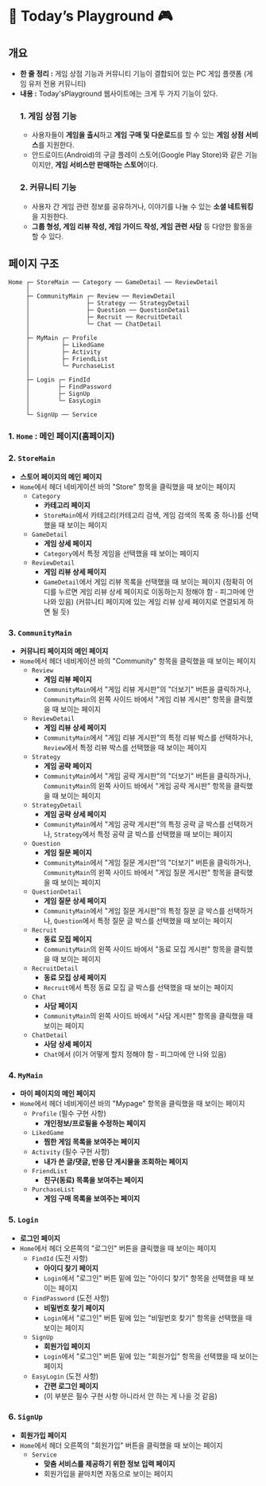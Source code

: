 # **👾 Today’s Playground 🎮**

## 개요

- **한 줄 정리 :** 게임 상점 기능과 커뮤니티 기능이 결합되어 있는 PC 게임 플랫폼 (게임 유저 전용 커뮤니티)
- **내용 :** Today'sPlayground 웹사이트에는 크게 두 가지 기능이 있다.
  ### 1. **게임 상점 기능**
  - 사용자들이 **게임을 출시**하고 **게임 구매 및 다운로드**를 할 수 있는 **게임 상점 서비스**를 지원한다.
  - 안드로이드(Android)의 구글 플레이 스토어(Google Play Store)와 같은 기능이지만, **게임 서비스만 판매하는 스토어**이다.
  ### 2. **커뮤니티 기능**
  - 사용자 간 게임 관련 정보를 공유하거나, 이야기를 나눌 수 있는 **소셜 네트워킹**을 지원한다.
  - **그룹 형성, 게임 리뷰 작성, 게임 가이드 작성, 게임 관련 사담** 등 다양한 활동을 할 수 있다.

## 페이지 구조

```
Home ┌─ StoreMain ── Category ── GameDetail ── ReviewDetail
     │
     ├─ CommunityMain ┌─ Review ── ReviewDetail
     │                ├─ Strategy ── StrategyDetail
     │                ├─ Question ── QuestionDetail
     │                ├─ Recruit ── RecruitDetail
     │                └─ Chat ── ChatDetail
     │
     ├─ MyMain ┌─ Profile
     │         ├─ LikedGame
     │         ├─ Activity
     │         ├─ FriendList
     │         └─ PurchaseList
     │
     ├─ Login ┌─ FindId
     │        ├─ FindPassword
     │        ├─ SignUp
     │        └─ EasyLogin
     │
     └─ SignUp ── Service
```

### 1. `Home` : **메인 페이지(홈페이지)**

### 2. `StoreMain`

- **스토어 페이지의 메인 페이지**
- `Home`에서 헤더 네비게이션 바의 "Store" 항목을 클릭했을 때 보이는 페이지
  - `Category`
    - **카테고리 페이지**
    - `StoreMain`에서 카테고리(카테고리 검색, 게임 검색의 목록 중 하나)를 선택했을 때 보이는 페이지
  - `GameDetail`
    - **게임 상세 페이지**
    - `Category`에서 특정 게임을 선택했을 때 보이는 페이지
  - `ReviewDetail`
    - **게임 리뷰 상세 페이지**
    - `GameDetail`에서 게임 리뷰 목록을 선택했을 때 보이는 페이지 (정확히 어디를 누르면 게임 리뷰 상세 페이지로 이동하는지 정해야 함 - 피그마에 안 나와 있음) (커뮤니티 페이지에 있는 게임 리뷰 상세 페이지로 연결되게 하면 될 듯)

### 3. `CommunityMain`

- **커뮤니티 페이지의 메인 페이지**
- `Home`에서 헤더 네비게이션 바의 "Community" 항목을 클릭했을 때 보이는 페이지
  - `Review`
    - **게임 리뷰 페이지**
    - `CommunityMain`에서 "게임 리뷰 게시판"의 "더보기" 버튼을 클릭하거나, `CommunityMain`의 왼쪽 사이드 바에서 "게임 리뷰 게시판" 항목을 클릭했을 때 보이는 페이지
  - `ReviewDetail`
    - **게임 리뷰 상세 페이지**
    - `CommunityMain`에서 "게임 리뷰 게시판"의 특정 리뷰 박스를 선택하거나, `Review`에서 특정 리뷰 박스를 선택했을 때 보이는 페이지
  - `Strategy`
    - **게임 공략 페이지**
    - `CommunityMain`에서 "게임 공략 게시판"의 "더보기" 버튼을 클릭하거나, `CommunityMain`의 왼쪽 사이드 바에서 "게임 공략 게시판" 항목을 클릭했을 때 보이는 페이지
  - `StrategyDetail`
    - **게임 공략 상세 페이지**
    - `CommunityMain`에서 "게임 공략 게시판"의 특정 공략 글 박스를 선택하거나, `Strategy`에서 특정 공략 글 박스를 선택했을 때 보이는 페이지
  - `Question`
    - **게임 질문 페이지**
    - `CommunityMain`에서 "게임 질문 게시판"의 "더보기" 버튼을 클릭하거나, `CommunityMain`의 왼쪽 사이드 바에서 "게임 질문 게시판" 항목을 클릭했을 때 보이는 페이지
  - `QuestionDetail`
    - **게임 질문 상세 페이지**
    - `CommunityMain`에서 "게임 질문 게시판"의 특정 질문 글 박스를 선택하거나, `Question`에서 특정 질문 글 박스를 선택했을 때 보이는 페이지
  - `Recruit`
    - **동료 모집 페이지**
    - `CommunityMain`의 왼쪽 사이드 바에서 "동료 모집 게시판" 항목을 클릭했을 때 보이는 페이지
  - `RecruitDetail`
    - **동료 모집 상세 페이지**
    - `Recruit`에서 특정 동료 모집 글 박스를 선택했을 때 보이는 페이지
  - `Chat`
    - **사담 페이지**
    - `CommunityMain`의 왼쪽 사이드 바에서 "사담 게시판" 항목을 클릭했을 때 보이는 페이지
  - `ChatDetail`
    - **사담 상세 페이지**
    - `Chat`에서 (이거 어떻게 할지 정해야 함 - 피그마에 안 나와 있음)

### 4. `MyMain`

- **마이 페이지의 메인 페이지**
- `Home`에서 헤더 네비게이션 바의 "Mypage" 항목을 클릭했을 때 보이는 페이지
  - `Profile` (필수 구현 사항)
    - **개인정보/프로필을 수정하는 페이지**
  - `LikedGame`
    - **찜한 게임 목록을 보여주는 페이지**
  - `Activity` (필수 구현 사항)
    - **내가 쓴 글/댓글, 반응 단 게시물을 조회하는 페이지**
  - `FriendList`
    - **친구(동료) 목록을 보여주는 페이지**
  - `PurchaseList`
    - **게임 구매 목록을 보여주는 페이지**

### 5. `Login`

- **로그인 페이지**
- `Home`에서 헤더 오른쪽의 "로그인" 버튼을 클릭했을 때 보이는 페이지
  - `FindId` (도전 사항)
    - **아이디 찾기 페이지**
    - `Login`에서 "로그인" 버튼 밑에 있는 "아이디 찾기" 항목을 선택했을 때 보이는 페이지
  - `FindPassword` (도전 사항)
    - **비밀번호 찾기 페이지**
    - `Login`에서 "로그인" 버튼 밑에 있는 "비밀번호 찾기" 항목을 선택했을 때 보이는 페이지
  - `SignUp`
    - **회원가입 페이지**
    - `Login`에서 "로그인" 버튼 밑에 있는 "회원가입" 항목을 선택했을 때 보이는 페이지
  - `EasyLogin` (도전 사항)
    - **간편 로그인 페이지**
    - (이 부분은 필수 구현 사항 아니라서 안 하는 게 나을 것 같음)

### 6. `SignUp`

- **회원가입 페이지**
- `Home`에서 헤더 오른쪽의 "회원가입" 버튼을 클릭했을 때 보이는 페이지
  - `Service`
    - **맞춤 서비스를 제공하기 위한 정보 입력 페이지**
    - 회원가입을 끝마치면 자동으로 보이는 페이지
